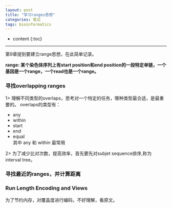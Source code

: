 ```yaml
---
layout: post
title: "学习ranges思想"
categories: 笔记
tags: bioinformatics
---
```


* content
{:toc}


---
第9章提到要建立range思想，在此简单记录。

**range: 某个染色体序列上有start position和end position的一段特定单链，一个基因是一个range，一个read也是一个range。**

### 寻找overlapping ranges

1> 理解不同类型的overlaps，思考对一个特定的任务，哪种类型最合适，是最重要的。
overlaps的类型有：
- any
- within
- start
- end
- equal  
其中 any 和 within 最常用

2> 为了减少比对次数，提高效率，首先要先对subjet sequence排序,称为interval tree。

### 寻找最近的ranges，并计算距离
### Run Length Encoding and Views  
为了节约内存，对覆盖度进行编码，不好理解，看原文。

